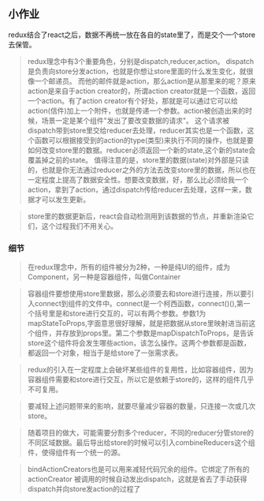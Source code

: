 
## 小作业

redux结合了react之后，数据不再统一放在各自的state里了，而是交个一个store去保管。

> redux理念中有3个重要角色，分别是dispatch,reducer,action。
> dispatch是负责向store分发action，也就是你想让store里面的什么发生变化，就很像一个邮递员。
> 而他的邮件就是action，那么action是从那里来的呢？原来action是来自于action creator的，所谓action creator就是一个函数，返回一个action。有了action creator有个好处，那就是可以通过它可以给action(信件)加上一个附件，也就是传递一个参数。action被创造出来的时候，场景一定是某个组件"发出了要改变数据的请求"。
> 这个请求被dispatch带到store里交给reducer去处理，reducer其实也是一个函数，这个函数可以根据接受到的action的type(类型)来执行不同的操作，也就是要如何改变store里的数据。reducer必须返回一个新的state,这个新的state会覆盖掉之前的state。
> 值得注意的是，store里的数据(state)对外部是只读的，也就是你无法通过reducer之外的方法去改变store里的数据，所以也在一定程度上提高了数据安全性。想要改变数据，好，那么比必须给我一个action，拿到了action，通过dispatch传给reducer去处理，这样一来，数据才可以发生更新。

> store里的数据更新后，react会自动检测用到该数据的节点，并重新渲染它们，这个过程我们不用关心。

### 细节

> 在redux理念中，所有的组件被分为2种，一种是纯UI的组件，成为Component，另一种是容器组件，叫做Container

> 容器组件要想使用store里数据，那么必须要去和store进行连接，所以要引入connect到组件的文件中。connect是一个柯西函数，connect()(),第一个括号里是和store进行交互的，可以有两个参数。参数1为mapStateToProps,字面意思很好理解，就是把数据从store里映射进当前这个组件，并存放到props里。第二个参数是mapDispatchToProps，是告诉store这个组件将会发生哪些action，该怎么操作。这两个参数都是函数，都返回一个对象，相当于是给store了一张需求表。

> redux的引入在一定程度上会破坏某些组件的复用性，比如容器组件，因为容器组件需要和store进行交互，所以它是依赖于store的，这样的组件几乎不可复用。

> 要减轻上述问题带来的影响，就要尽量减少容器的数量，只连接一次或几次store。


> 随着项目的做大，可能需要分割多个reducer，不同的reducer分管store的不同区域数据。最后导出给store的时候可以引入combineReducers这个组件，使得组件有一个统一的源。

> bindActionCreators也是可以用来减轻代码冗余的组件。它绑定了所有的actionCreator 被调用的时候自动发出dispatch，这就是省去了手动获得dispatch并向store发action的过程了



